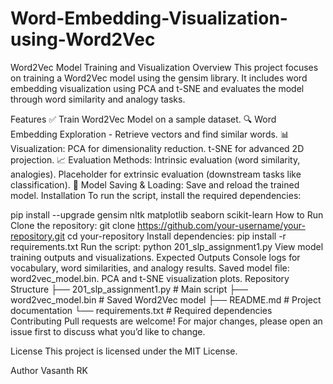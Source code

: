 # Word-Embedding-Visualization-using-Word2Vec
Word2Vec Model Training and Visualization
Overview
This project focuses on training a Word2Vec model using the gensim library. It includes word embedding visualization using PCA and t-SNE and evaluates the model through word similarity and analogy tasks.

Features
✅ Train Word2Vec Model on a sample dataset.
🔍 Word Embedding Exploration - Retrieve vectors and find similar words.
📊 Visualization:
PCA for dimensionality reduction.
t-SNE for advanced 2D projection.
📈 Evaluation Methods:
Intrinsic evaluation (word similarity, analogies).
Placeholder for extrinsic evaluation (downstream tasks like classification).
💾 Model Saving & Loading: Save and reload the trained model.
Installation
To run the script, install the required dependencies:

pip install --upgrade gensim nltk matplotlib seaborn scikit-learn
How to Run
Clone the repository:
git clone https://github.com/your-username/your-repository.git
cd your-repository
Install dependencies:
pip install -r requirements.txt
Run the script:
python 201_slp_assignment1.py
View model training outputs and visualizations.
Expected Outputs
Console logs for vocabulary, word similarities, and analogy results.
Saved model file: word2vec_model.bin.
PCA and t-SNE visualization plots.
Repository Structure
├── 201_slp_assignment1.py   # Main script
├── word2vec_model.bin       # Saved Word2Vec model
├── README.md                # Project documentation
└── requirements.txt         # Required dependencies
Contributing
Pull requests are welcome! For major changes, please open an issue first to discuss what you’d like to change.

License
This project is licensed under the MIT License.

Author
Vasanth RK
